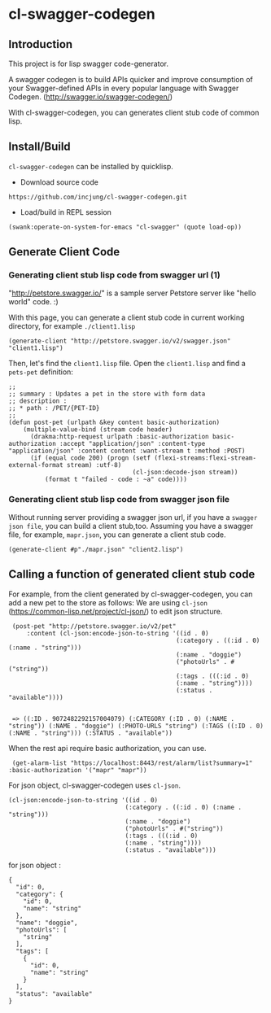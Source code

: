 # cl-swagger-codegen #
## Introduction
This project is for lisp swagger code-generator.

A swagger codegen is to build APIs quicker and improve consumption of your Swagger-defined APIs in every popular language with Swagger Codegen. (http://swagger.io/swagger-codegen/)

With cl-swagger-codegen, you can generates client stub code of common lisp. 

## Install/Build
`cl-swagger-codegen` can be installed by quicklisp. 

- Download source code
```
https://github.com/incjung/cl-swagger-codegen.git
```

- Load/build in REPL session
```
(swank:operate-on-system-for-emacs "cl-swagger" (quote load-op))
```


## Generate Client Code ##


### Generating client stub lisp code from swagger url (1) ###

"http://petstore.swagger.io/" is a sample server Petstore server like "hello world" code. :)

With this page, you can generate a client stub code in current working directory, for example `./client1.lisp`

```
(generate-client "http://petstore.swagger.io/v2/swagger.json" "client1.lisp")
```

Then, let's find the `client1.lisp` file. 
Open the `client1.lisp` and find a `pets-pet` definition:

```
;;
;; summary : Updates a pet in the store with form data
;; description : 
;; * path : /PET/{PET-ID}
;;
(defun post-pet (urlpath &key content basic-authorization)
    (multiple-value-bind (stream code header)
      (drakma:http-request urlpath :basic-authorization basic-authorization :accept "application/json" :content-type "application/json" :content content :want-stream t :method :POST)
      (if (equal code 200) (progn (setf (flexi-streams:flexi-stream-external-format stream) :utf-8)
                                  (cl-json:decode-json stream))
          (format t "failed - code : ~a" code))))

```

### Generating client stub lisp code from swagger json file ###

Without running server providing a swagger json url, if you have a `swagger json file`, you can build a client stub,too.
Assuming you have a swagger file, for example, `mapr.json`, you can generate a client stub code. 

```
(generate-client #p"./mapr.json" "client2.lisp")
```

## Calling a function of generated client stub code ##

For example, from the client generated by cl-swagger-codegen, you can add a new pet to the store as follows: 
We are using `cl-json` (https://common-lisp.net/project/cl-json/) to edit json structure. 

```
 (post-pet "http://petstore.swagger.io/v2/pet"
     :content (cl-json:encode-json-to-string '((id . 0)
                                              (:category . ((:id . 0) (:name . "string")))
                                              (:name . "doggie")
                                              ("photoUrls" . #("string"))
                                              (:tags . (((:id . 0)
                                              (:name . "string"))))
                                              (:status . "available"))))
                                            
                                            
 => ((:ID . 9072482292157004079) (:CATEGORY (:ID . 0) (:NAME . "string")) (:NAME . "doggie") (:PHOTO-URLS "string") (:TAGS ((:ID . 0) (:NAME . "string"))) (:STATUS . "available"))

```

When the rest api require basic authorization, you can use.

```
 (get-alarm-list "https://localhost:8443/rest/alarm/list?summary=1" :basic-authorization '("mapr" "mapr"))
```

For json object, cl-swagger-codegen uses `cl-json`. 

```
(cl-json:encode-json-to-string '((id . 0)
                                (:category . ((:id . 0) (:name . "string")))
                                (:name . "doggie")
                                ("photoUrls" . #("string"))
                                (:tags . (((:id . 0)
                                (:name . "string"))))
                                (:status . "available")))
```

for json object :

```
{
  "id": 0,
  "category": {
    "id": 0,
    "name": "string"
  },
  "name": "doggie",
  "photoUrls": [
    "string"
  ],
  "tags": [
    {
      "id": 0,
      "name": "string"
    }
  ],
  "status": "available"
}
```
